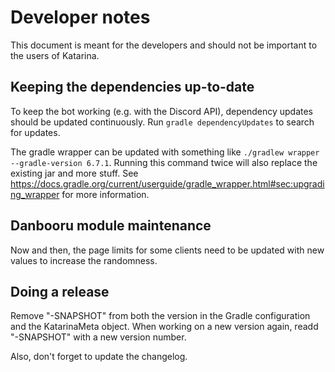 # Developer notes

This document is meant for the developers and should not be important to the users of Katarina.

## Keeping the dependencies up-to-date
To keep the bot working (e.g. with the Discord API), dependency updates should be updated continuously.
Run `gradle dependencyUpdates` to search for updates.

The gradle wrapper can be updated with something like `./gradlew wrapper --gradle-version 6.7.1`. Running this command twice will also replace the existing jar and more stuff. See https://docs.gradle.org/current/userguide/gradle_wrapper.html#sec:upgrading_wrapper for more information.

## Danbooru module maintenance
Now and then, the page limits for some clients need to be updated with new values to increase the randomness.

## Doing a release
Remove "-SNAPSHOT" from both the version in the Gradle configuration and the KatarinaMeta object.
When working on a new version again, readd "-SNAPSHOT" with a new version number.

Also, don't forget to update the changelog.
